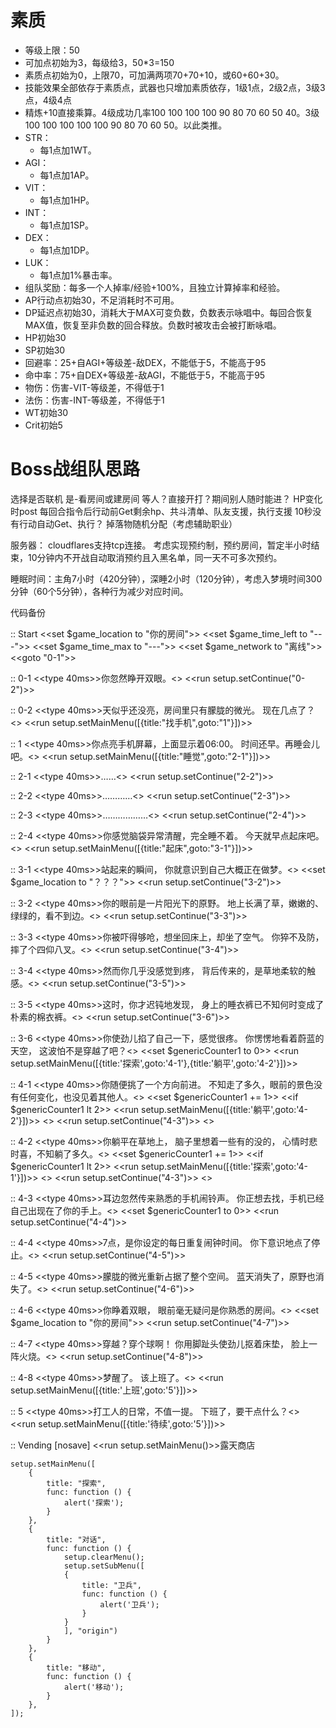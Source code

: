 # 素质

- 等级上限：50
- 可加点初始为3，每级给3，50*3=150
- 素质点初始为0，上限70，可加满两项70+70+10，或60+60+30。
- 技能效果全部依存于素质点，武器也只增加素质依存，1级1点，2级2点，3级3点，4级4点
- 精炼+10直接乘算。4级成功几率100 100 100 100 90 80 70 60 50 40。3级100 100 100 100 100 90 80 70 60 50。以此类推。
- STR：
  - 每1点加1WT。
- AGI：
  - 每1点加1AP。
- VIT：
  - 每1点加1HP。
- INT：
  - 每1点加1SP。
- DEX：
  - 每1点加1DP。
- LUK：
  - 每1点加1%暴击率。
- 组队奖励：每多一个人掉率/经验+100%，且独立计算掉率和经验。
- AP行动点初始30，不足消耗时不可用。
- DP延迟点初始30，消耗大于MAX可变负数，负数表示咏唱中。每回合恢复MAX值，恢复至非负数的回合释放。负数时被攻击会被打断咏唱。
- HP初始30
- SP初始30
- 回避率：25+自AGI+等级差-敌DEX，不能低于5，不能高于95
- 命中率：75+自DEX+等级差-敌AGI，不能低于5，不能高于95
- 物伤：伤害-VIT-等级差，不得低于1
- 法伤：伤害-INT-等级差，不得低于1
- WT初始30
- Crit初始5

# Boss战组队思路

选择是否联机
是-看房间或建房间
等人？直接开打？期间别人随时能进？
HP变化时post
每回合指令后行动前Get剩余hp、共斗清单、队友支援，执行支援
10秒没有行动自动Get、执行？
掉落物随机分配（考虑辅助职业）

服务器：
cloudflares支持tcp连接。
考虑实现预约制，预约房间，暂定半小时结束，10分钟内不开战自动取消预约且入黑名单，同一天不可多次预约。

睡眠时间：主角7小时（420分钟），深睡2小时（120分钟），考虑入梦境时间300分钟（60个5分钟），各种行为减少对应时间。



代码备份

:: Start
<<set $game_location to "你的房间">>
<<set $game_time_left to "---">>
<<set $game_time_max to "---">>
<<set $game_network to "离线">>
<<goto "0-1">>

:: 0-1
<<type 40ms>>你忽然睁开双眼。<</type>>
<<run setup.setContinue("0-2")>>

:: 0-2
<<type 40ms>>天似乎还没亮，房间里只有朦胧的微光。
现在几点了？<</type>>
<<run setup.setMainMenu([{title:"找手机",goto:"1"}])>>

:: 1
<<type 40ms>>你点亮手机屏幕，上面显示着06:00。
时间还早。再睡会儿吧。<</type>>
<<run setup.setMainMenu([{title:"睡觉",goto:"2-1"}])>>

:: 2-1
<<type 40ms>>……<</type>>
<<run setup.setContinue("2-2")>>

:: 2-2
<<type 40ms>>…………<</type>>
<<run setup.setContinue("2-3")>>

:: 2-3
<<type 40ms>>………………<</type>>
<<run setup.setContinue("2-4")>>

:: 2-4
<<type 40ms>>你感觉脑袋异常清醒，完全睡不着。
今天就早点起床吧。<</type>>
<<run setup.setMainMenu([{title:"起床",goto:"3-1"}])>>

:: 3-1
<<type 40ms>>站起来的瞬间，
你就意识到自己大概正在做梦。<</type>>
<<set $game_location to "？？？">>
<<run setup.setContinue("3-2")>>

:: 3-2
<<type 40ms>>你的眼前是一片阳光下的原野。
地上长满了草，嫩嫩的、绿绿的，看不到边。<</type>>
<<run setup.setContinue("3-3")>>

:: 3-3
<<type 40ms>>你被吓得够呛，想坐回床上，却坐了空气。
你猝不及防，摔了个四仰八叉。<</type>>
<<run setup.setContinue("3-4")>>

:: 3-4
<<type 40ms>>然而你几乎没感觉到疼，
背后传来的，是草地柔软的触感。<</type>>
<<run setup.setContinue("3-5")>>

:: 3-5
<<type 40ms>>这时，你才迟钝地发现，
身上的睡衣裤已不知何时变成了朴素的棉衣裤。<</type>>
<<run setup.setContinue("3-6")>>

:: 3-6
<<type 40ms>>你使劲儿掐了自己一下，感觉很疼。
你愣愣地看着蔚蓝的天空，
这波怕不是穿越了吧？<</type>>
<<set $genericCounter1 to 0>>
<<run setup.setMainMenu([{title:'探索',goto:'4-1'},{title:'躺平',goto:'4-2'}])>>

:: 4-1
<<type 40ms>>你随便挑了一个方向前进。
不知走了多久，眼前的景色没有任何变化，也没见着其他人。<</type>>
<<set $genericCounter1 += 1>>
<<if $genericCounter1 lt 2>>
  <<run setup.setMainMenu([{title:'躺平',goto:'4-2'}])>>
<<else>>
  <<run setup.setContinue("4-3")>>
<</if>>

:: 4-2
<<type 40ms>>你躺平在草地上，
脑子里想着一些有的没的，
心情时悲时喜，不知躺了多久。<</type>>
<<set $genericCounter1 += 1>>
<<if $genericCounter1 lt 2>>
  <<run setup.setMainMenu([{title:'探索',goto:'4-1'}])>>
<<else>>
  <<run setup.setContinue("4-3")>>
<</if>>

:: 4-3
<<type 40ms>>耳边忽然传来熟悉的手机闹铃声。
你正想去找，手机已经自己出现在了你的手上。<</type>>
<<set $genericCounter1 to 0>>
<<run setup.setContinue("4-4")>>

:: 4-4
<<type 40ms>>7点，是你设定的每日重复闹钟时间。
你下意识地点了停止。<</type>>
<<run setup.setContinue("4-5")>>

:: 4-5
<<type 40ms>>朦胧的微光重新占据了整个空间。
蓝天消失了，原野也消失了。<</type>>
<<run setup.setContinue("4-6")>>

:: 4-6
<<type 40ms>>你睁着双眼，
眼前毫无疑问是你熟悉的房间。<</type>>
<<set $game_location to "你的房间">>
<<run setup.setContinue("4-7")>>

:: 4-7
<<type 40ms>>穿越？穿个球啊！
你用脚趾头使劲儿抠着床垫，
脸上一阵火烧。<</type>>
<<run setup.setContinue("4-8")>>

:: 4-8
<<type 40ms>>梦醒了。
该上班了。<</type>>
<<run setup.setMainMenu([{title:'上班',goto:'5'}])>>

:: 5
<<type 40ms>>打工人的日常，不值一提。
下班了，要干点什么？<</type>>
<<run setup.setMainMenu([{title:'待续',goto:'5'}])>>

:: Vending [nosave]
<<run setup.setMainMenu()>>露天商店



    setup.setMainMenu([
        {
            title: "探索",
            func: function () {
                alert('探索');
            }
        },
        {
            title: "对话",
            func: function () {
                setup.clearMenu();
                setup.setSubMenu([
                {
                    title: "卫兵",
                    func: function () {
                        alert('卫兵');
                    }
                }
                ], "origin")
            }
        },
        {
            title: "移动",
            func: function () {
                alert('移动');
            }
        },
    ]);